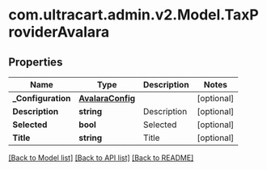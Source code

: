 
# com.ultracart.admin.v2.Model.TaxProviderAvalara

## Properties

Name | Type | Description | Notes
------------ | ------------- | ------------- | -------------
**_Configuration** | [**AvalaraConfig**](AvalaraConfig.md) |  | [optional] 
**Description** | **string** | Description | [optional] 
**Selected** | **bool** | Selected | [optional] 
**Title** | **string** | Title | [optional] 

[[Back to Model list]](../README.md#documentation-for-models)
[[Back to API list]](../README.md#documentation-for-api-endpoints)
[[Back to README]](../README.md)

